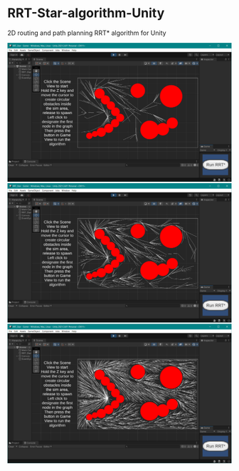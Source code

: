 # RRT-Star-algorithm-Unity
2D routing and path planning RRT* algorithm for Unity  

![alt text](https://github.com/ilariamarte/rrt-star-algorithm-unity/blob/main/RRT-Star%20-%20Unity/images/rrtu1.PNG)
![alt text](https://github.com/ilariamarte/rrt-star-algorithm-unity/blob/main/RRT-Star%20-%20Unity/images/rrtu2.PNG)
![alt text](https://github.com/ilariamarte/rrt-star-algorithm-unity/blob/main/RRT-Star%20-%20Unity/images/rrtu3.PNG)
